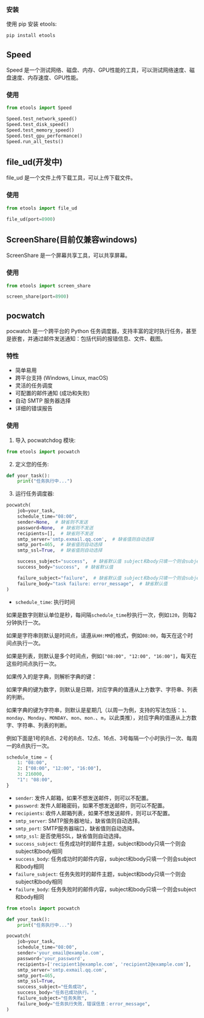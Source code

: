 ### 安装

使用 pip 安装 etools:

```bash
pip install etools
```


## Speed

Speed 是一个测试网络、磁盘、内存、GPU性能的工具，可以测试网络速度、磁盘速度、内存速度、GPU性能。

### 使用

```python
from etools import Speed

Speed.test_network_speed()
Speed.test_disk_speed()
Speed.test_memory_speed()
Speed.test_gpu_performance()
Speed.run_all_tests()
```

## file_ud(开发中)

file_ud 是一个文件上传下载工具，可以上传下载文件。

### 使用

```python
from etools import file_ud

file_ud(port=8900)
```

## ScreenShare(目前仅兼容windows)

ScreenShare 是一个屏幕共享工具，可以共享屏幕。

### 使用

```python
from etools import screen_share

screen_share(port=8900)
```


## pocwatch

pocwatch 是一个跨平台的 Python 任务调度器，支持丰富的定时执行任务，甚至是嵌套，并通过邮件发送通知：包括代码的报错信息、文件、截图。


### 特性

- 简单易用
- 跨平台支持 (Windows, Linux, macOS)
- 灵活的任务调度
- 可配置的邮件通知 (成功和失败)
- 自动 SMTP 服务器选择
- 详细的错误报告


### 使用

1. 导入 pocwatchdog 模块:

```python
from etools import pocwatch
```

2. 定义您的任务:

```python
def your_task():
    print("任务执行中...")
```

3. 运行任务调度器:

```python:path/to/main.py
pocwatch(
    job=your_task, 
    schedule_time="08:00",
    sender=None,  # 缺省则不发送
    password=None,  # 缺省则不发送
    recipients=[],  # 缺省则不发送
    smtp_server='smtp.exmail.qq.com',  # 缺省值则自动选择
    smtp_port=465,  # 缺省值则自动选择
    smtp_ssl=True,  # 缺省值则自动选择

    success_subject="success",  # 缺省默认值 subject和body只填一个则会subject和body相同
    success_body="success",  # 缺省默认值

    failure_subject="failure",  # 缺省默认值 subject和body只填一个则会subject和body相同
    failure_body="task failure: error_message",  # 缺省默认值
)
```

- `schedule_time`: 执行时间

如果是数字则默认单位是秒，每间隔`schedule_time`秒执行一次，例如`120`，则每2分钟执行一次。

如果是字符串则默认是时间点，请遵从`HH:MM`的格式，例如`08:00`，每天在这个时间点执行一次。

如果是列表，则默认是多个时间点，例如`["08:00", "12:00", "16:00"]`，每天在这些时间点执行一次。

如果传入的是字典，则解析字典的键：

如果字典的键为数字，则默认是日期，对应字典的值遵从上方数字、字符串、列表的判断。

如果字典的键为字符串，则默认是星期几（以周一为例，支持的写法包括：`1`、`monday`、`Monday`、`MONDAY`、`mon`、`mon.`、`m`，以此类推），对应字典的值遵从上方数字、字符串、列表的判断。

例如下面是1号的8点、2号的8点、12点、16点、3号每隔一个小时执行一次、每周一的8点执行一次。

```python:path/to/main.py
schedule_time = {
    1: "08:00",
    2: ["08:00", "12:00", "16:00"],
    3: 216000,
    "1": "08:00",
}
```

- `sender`: 发件人邮箱，如果不想发送邮件，则可以不配置。
- `password`: 发件人邮箱密码，如果不想发送邮件，则可以不配置。
- `recipients`: 收件人邮箱列表，如果不想发送邮件，则可以不配置。
- `smtp_server`: SMTP服务器地址，缺省值则自动选择。
- `smtp_port`: SMTP服务器端口，缺省值则自动选择。
- `smtp_ssl`: 是否使用SSL，缺省值则自动选择。
- `success_subject`: 任务成功时的邮件主题，subject和body只填一个则会subject和body相同
- `success_body`: 任务成功时的邮件内容，subject和body只填一个则会subject和body相同
- `failure_subject`: 任务失败时的邮件主题，subject和body只填一个则会subject和body相同
- `failure_body`: 任务失败时的邮件内容，subject和body只填一个则会subject和body相同

```python:path/to/main.py
from etools import pocwatch

def your_task():
    print("任务执行中...")

pocwatch(
    job=your_task, 
    schedule_time="08:00",
    sender='your_email@example.com',
    password='your_password',
    recipients=['recipient1@example.com', 'recipient2@example.com'],
    smtp_server='smtp.exmail.qq.com',
    smtp_port=465,
    smtp_ssl=True,
    success_subject="任务成功",
    success_body="任务已成功执行。",
    failure_subject="任务失败",
    failure_body="任务执行失败，错误信息：error_message",
)
```
